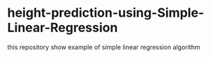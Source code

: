 # height-prediction-using-Simple-Linear-Regression
this repository show example of simple linear regression algorithm
